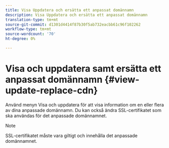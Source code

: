 ```yaml
---
title: Visa Uppdatera och ersätta ett anpassat domännamn
description: Visa Uppdatera och ersätta ett anpassat domännamn
translation-type: tm+mt
source-git-commit: d1301d4414f87b30f5ab732eacbb61c96f102262
workflow-type: tm+mt
source-wordcount: '70'
ht-degree: 0%

---
```



# Visa och uppdatera samt ersätta ett anpassat domännamn {#view-update-replace-cdn}

Använd menyn Visa och uppdatera för att visa information om en eller flera av dina anpassade domännamn.
Du kan också ändra SSL-certifikatet som ska användas för det anpassade domännamnet.

>[!NOTE]
>SSL-certifikatet måste vara giltigt och innehålla det anpassade domännamnet.


